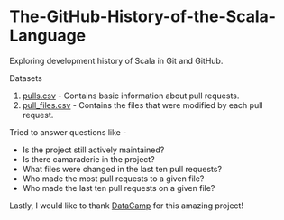 # The-GitHub-History-of-the-Scala-Language
Exploring development history of Scala in Git and GitHub.

Datasets
1. [pulls.csv](datasets/pulls.csv) - Contains basic information about pull requests.
2. [pull_files.csv](datasets/pull_files.csv) - Contains the files that were modified by each pull request.

Tried to answer questions like -
- Is the project still actively maintained?
- Is there camaraderie in the project?
- What files were changed in the last ten pull requests?
- Who made the most pull requests to a given file?
- Who made the last ten pull requests on a given file?

Lastly, I would like to thank [DataCamp](https://www.datacamp.com/) for this amazing project!
